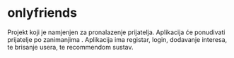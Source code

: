 # onlyfriends
Projekt koji je namjenjen za pronalazenje prijatelja. Aplikacija će ponudivati prijatelje po zanimanjima . Aplikacija ima  registar, login, dodavanje interesa, te brisanje usera, te recommendom sustav.

